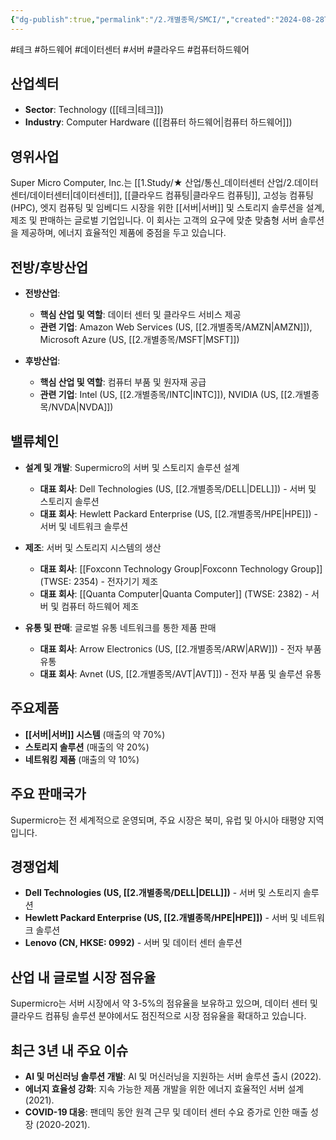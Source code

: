 ```yaml
---
{"dg-publish":true,"permalink":"/2.개별종목/SMCI/","created":"2024-08-28T13:58:21.694+09:00","updated":"2025-07-29T21:37:05.190+09:00"}
---
```


#테크 #하드웨어 #데이터센터 #서버 #클라우드 #컴퓨터하드웨어

## 산업섹터

- **Sector**: Technology ([[테크\|테크]])
- **Industry**: Computer Hardware ([[컴퓨터 하드웨어\|컴퓨터 하드웨어]])

## 영위사업

Super Micro Computer, Inc.는 [[1.Study/★ 산업/통신_데이터센터 산업/2.데이터센터/데이터센터\|데이터센터]], [[클라우드 컴퓨팅\|클라우드 컴퓨팅]], 고성능 컴퓨팅(HPC), 엣지 컴퓨팅 및 임베디드 시장을 위한 [[서버\|서버]] 및 스토리지 솔루션을 설계, 제조 및 판매하는 글로벌 기업입니다. 이 회사는 고객의 요구에 맞춘 맞춤형 서버 솔루션을 제공하며, 에너지 효율적인 제품에 중점을 두고 있습니다.

## 전방/후방산업

- **전방산업**:
    
    - **핵심 산업 및 역할**: 데이터 센터 및 클라우드 서비스 제공
    - **관련 기업**: Amazon Web Services (US, [[2.개별종목/AMZN\|AMZN]]), Microsoft Azure (US, [[2.개별종목/MSFT\|MSFT]])
    
- **후방산업**:
    
    - **핵심 산업 및 역할**: 컴퓨터 부품 및 원자재 공급
    - **관련 기업**: Intel (US, [[2.개별종목/INTC\|INTC]]), NVIDIA (US, [[2.개별종목/NVDA\|NVDA]])
    

## 밸류체인

- **설계 및 개발**: Supermicro의 서버 및 스토리지 솔루션 설계
    
    - **대표 회사**: Dell Technologies (US, [[2.개별종목/DELL\|DELL]]) - 서버 및 스토리지 솔루션
    - **대표 회사**: Hewlett Packard Enterprise (US, [[2.개별종목/HPE\|HPE]]) - 서버 및 네트워크 솔루션
- **제조**: 서버 및 스토리지 시스템의 생산
    
    - **대표 회사**: [[Foxconn Technology Group\|Foxconn Technology Group]] (TWSE: 2354) - 전자기기 제조
    - **대표 회사**: [[Quanta Computer\|Quanta Computer]] (TWSE: 2382) - 서버 및 컴퓨터 하드웨어 제조

- **유통 및 판매**: 글로벌 유통 네트워크를 통한 제품 판매
    
    - **대표 회사**: Arrow Electronics (US, [[2.개별종목/ARW\|ARW]]) - 전자 부품 유통
    - **대표 회사**: Avnet (US, [[2.개별종목/AVT\|AVT]]) - 전자 부품 및 솔루션 유통

## 주요제품

- **[[서버\|서버]] 시스템** (매출의 약 70%)
- **스토리지 솔루션** (매출의 약 20%)
- **네트워킹 제품** (매출의 약 10%)

## 주요 판매국가

Supermicro는 전 세계적으로 운영되며, 주요 시장은 북미, 유럽 및 아시아 태평양 지역입니다.

## 경쟁업체

- **Dell Technologies (US, [[2.개별종목/DELL\|DELL]])** - 서버 및 스토리지 솔루션
- **Hewlett Packard Enterprise (US, [[2.개별종목/HPE\|HPE]])** - 서버 및 네트워크 솔루션
- **Lenovo (CN, HKSE: 0992)** - 서버 및 데이터 센터 솔루션

## 산업 내 글로벌 시장 점유율

Supermicro는 서버 시장에서 약 3-5%의 점유율을 보유하고 있으며, 데이터 센터 및 클라우드 컴퓨팅 솔루션 분야에서도 점진적으로 시장 점유율을 확대하고 있습니다.

## 최근 3년 내 주요 이슈

- **AI 및 머신러닝 솔루션 개발**: AI 및 머신러닝을 지원하는 서버 솔루션 출시 (2022).
- **에너지 효율성 강화**: 지속 가능한 제품 개발을 위한 에너지 효율적인 서버 설계 (2021).
- **COVID-19 대응**: 팬데믹 동안 원격 근무 및 데이터 센터 수요 증가로 인한 매출 성장 (2020-2021).